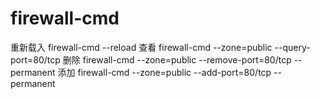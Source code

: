 # firewall-cmd
重新载入
firewall-cmd --reload
查看
firewall-cmd --zone=public --query-port=80/tcp
删除
firewall-cmd --zone=public --remove-port=80/tcp --permanent
添加
firewall-cmd --zone=public --add-port=80/tcp --permanent